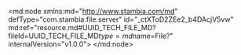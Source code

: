 <?xml version="1.0" encoding="UTF-8"?>
<md:node xmlns:md="http://www.stambia.com/md" defType="com.stambia.file.server" id="_ctXToD2ZEe2_b4DAcjV5vw" md:ref="resource.md#UUID_TECH_FILE_MD?fileId=UUID_TECH_FILE_MD$type=md$name=File?" internalVersion="v1.0.0">
  <node defType="com.stambia.file.directory" id="_cwBmED2ZEe2_b4DAcjV5vw" name="References_Files">
    <attribute defType="com.stambia.file.directory.path" id="_cwF3gD2ZEe2_b4DAcjV5vw" value="C:\Users\ABNIYOKINDI_SOPRA\Downloads\Training_Stambia\semarchy_wks_DEV_Training\Training\Files_In\Reference_Files"/>
    <node defType="com.stambia.file.file" id="_cwHssD2ZEe2_b4DAcjV5vw" name="discount_ranges">
      <attribute defType="com.stambia.file.file.type" id="_cwXkUD2ZEe2_b4DAcjV5vw" value="DELIMITED"/>
      <attribute defType="com.stambia.file.file.lineSeparator" id="_cwYycD2ZEe2_b4DAcjV5vw" value="0D0A"/>
      <attribute defType="com.stambia.file.file.fieldSeparator" id="_cwYycT2ZEe2_b4DAcjV5vw" value="2C"/>
      <attribute defType="com.stambia.file.file.decimalSeparator" id="_cwZZgD2ZEe2_b4DAcjV5vw" value="2E"/>
      <attribute defType="com.stambia.file.file.lineToSkip" id="_cwaAkD2ZEe2_b4DAcjV5vw" value="0"/>
      <attribute defType="com.stambia.file.file.lastLineToSkip" id="_cwaAkT2ZEe2_b4DAcjV5vw" value="0"/>
      <attribute defType="com.stambia.file.file.header" id="_cwaAkj2ZEe2_b4DAcjV5vw" value="1"/>
      <attribute defType="com.stambia.file.file.physicalName" id="_lMD-QD2ZEe2_b4DAcjV5vw" value="DiscountRanges.txt"/>
      <node defType="com.stambia.file.field" id="_nAg-dD2ZEe2_b4DAcjV5vw" name="max" position="2">
        <attribute defType="com.stambia.file.field.size" id="_nAg-dT2ZEe2_b4DAcjV5vw" value="12"/>
        <attribute defType="com.stambia.file.field.type" id="_nAg-dj2ZEe2_b4DAcjV5vw" value="Numeric"/>
        <attribute defType="com.stambia.file.field.physicalName" id="_nAg-dz2ZEe2_b4DAcjV5vw" value="MAX"/>
      </node>
      <node defType="com.stambia.file.field" id="_nAg-cD2ZEe2_b4DAcjV5vw" name="min" position="1">
        <attribute defType="com.stambia.file.field.size" id="_nAg-cT2ZEe2_b4DAcjV5vw" value="12"/>
        <attribute defType="com.stambia.file.field.type" id="_nAg-cj2ZEe2_b4DAcjV5vw" value="Numeric"/>
        <attribute defType="com.stambia.file.field.physicalName" id="_nAg-cz2ZEe2_b4DAcjV5vw" value="MIN"/>
      </node>
      <node defType="com.stambia.file.field" id="_nAg-eD2ZEe2_b4DAcjV5vw" name="range" position="3">
        <attribute defType="com.stambia.file.field.size" id="_nAg-eT2ZEe2_b4DAcjV5vw" value="62"/>
        <attribute defType="com.stambia.file.field.type" id="_nAg-ej2ZEe2_b4DAcjV5vw" value="String"/>
        <attribute defType="com.stambia.file.field.physicalName" id="_nAg-ez2ZEe2_b4DAcjV5vw" value="RANGE"/>
      </node>
    </node>
  </node>
</md:node>